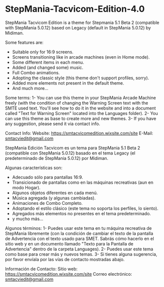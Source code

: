 # StepMania-Tacvicom-Edition-4.0
StepMania Tacvicom Edition is a theme for Stepmania 5.1 Beta 2 (compatible with StepMania 5.0.12) based on Legacy (default in StepMania 5.0.12) by Midiman.

Some features are:
- Suitable only for 16:9 screens.
- Screens transitioning like in arcade machines (even in Home mode).
- Some different items in each menu.
- Added (and changed some) music.
- Full Combo animations.
- Adopting the classic style (this theme don't support profiles, sorry).
- Added more elements not present in the default theme.
- And much more...

Some terms:
1- You can use this theme in your StepMania Arcade Machine freely (with the condition of changing the Warning Screen text with the SMTE used text. You'll see how to do it in the website and into a document called "Text for Warning Screen" located into the Languages folder).
2- You can use this theme as base to create more and new themes.
3- If you have any suggestion, please send it via contact info.

Contact Info:
Website: https://smtacvicomedition.wixsite.com/site
E-Mail: smtacviedit@gmail.com



StepMania Edición Tacvicom es un tema para StepMania 5.1 Beta 2 (compatible con StepMania 5.0.12) basado en el tema Legacy (el predeterminado de StepMania 5.0.12) por Midiman.

Algunas características son:
- Adecuado sólo para pantallas 16:9.
- Transicionado de pantallas como en las máquinas recreativas (aun en modo Hogar).
- Algunos objetos diferentes en cada menú.
- Música agregada (y algunas cambiadas).
- Animaciones de Combo Completo.
- Adoptando el estilo clásico (este tema no soporta los perfiles, lo siento).
- Agregados más elementos no presentes en el tema predeterminado.
- y mucho más...

Algunos términos:
1- Puedes usar este tema en tu máquina recreativa de StepMania libremente (con la condición de cambiar el texto de la pantalla de Advertencia con el texto usado para SMET. Sabrás cómo hacerlo en el sitio web y en un documento llamado "Texto para la Pantalla de Advertencia" dentro de la carpeta Languages).
2- Puedes usar este tema como base para crear más y nuevos temas.
3- Si tienes alguna sugerencia, por favor envíala por las vías de contacto mostradas abajo.

Información de Contacto:
Sitio web: https://smtacvicomedition.wixsite.com/site
Correo electrónico: smtacviedit@gmail.com
